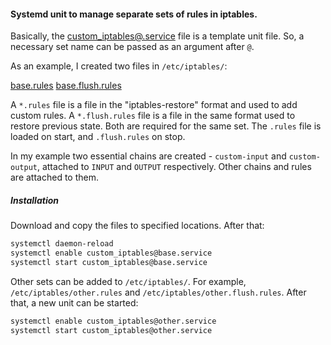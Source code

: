 #### Systemd unit to manage separate sets of rules in iptables.

Basically, the [custom_iptables@.service](etc/systemd/system/custom_iptables@.service) file is a template unit file.
So, a necessary set name can be passed as an argument after `@`.

As an example, I created two files in `/etc/iptables/`:

[base.rules](etc/iptables/base.rules)
[base.flush.rules](etc/iptables/base.flush.rules)

A `*.rules` file is a file in the "iptables-restore" format and used to add custom rules.
A `*.flush.rules` file is a file in the same format used to restore previous state.
Both are required for the same set. The `.rules` file is loaded on start, and `.flush.rules` on stop.

In my example two essential chains are created - `custom-input` and `custom-output`, attached to `INPUT` and `OUTPUT` respectively.
Other chains and rules are attached to them.


##### Installation

Download and copy the files to specified locations.
After that:

```bash
systemctl daemon-reload
systemctl enable custom_iptables@base.service
systemctl start custom_iptables@base.service
```

Other sets can be added to `/etc/iptables/`.
For example, `/etc/iptables/other.rules` and `/etc/iptables/other.flush.rules`.
After that, a new unit can be started:

```bash
systemctl enable custom_iptables@other.service
systemctl start custom_iptables@other.service
```


